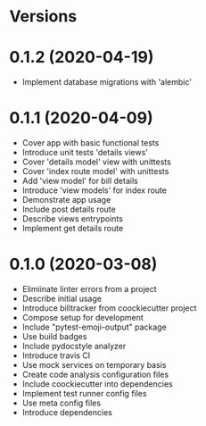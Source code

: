 Versions
========

0.1.2 (2020-04-19)
========
- Implement database migrations with 'alembic'

0.1.1 (2020-04-09)
========
- Cover app with basic functional tests
- Introduce unit tests 'details views'
- Cover 'details model' view with unittests
- Cover 'index route model' with unittests
- Add 'view model' for bill details
- Introduce 'view models' for index route
- Demonstrate app usage
- Include post details route
- Describe views entrypoints
- Implement get details route

0.1.0 (2020-03-08)
========
- Elimiinate linter errors from a project
- Describe initial usage
- Introduce billtracker from coockiecutter project
- Compose setup for development
- Include "pytest-emoji-output" package
- Use build badges
- Include pydocstyle analyzer
- Introduce travis CI
- Use mock services on temporary basis
- Create code analysis configuration files
- Include coockiecutter into dependencies
- Implement test runner config files
- Use meta config files
- Introduce dependencies
